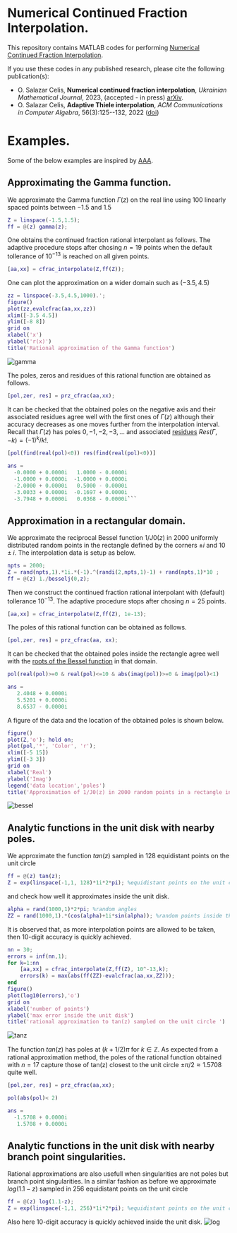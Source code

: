 # Numerical Continued Fraction Interpolation.

This repository contains MATLAB codes for performing [Numerical Continued Fraction Interpolation](https://doi.org/10.48550/arXiv.2109.10529).

If you use these codes in any published research, please cite the following publication(s):
* O. Salazar Celis, **Numerical continued fraction interpolation**, *Ukrainian Mathematical Journal*, 2023, (accepted - in press) [arXiv](https://doi.org/10.48550/arXiv.2109.10529).
* O. Salazar Celis, **Adaptive Thiele interpolation**, *ACM Communications in Computer Algebra*, 56(3):125--132, 2022 ([doi](https://doi.org/10.1145/3594252.3594254))


# Examples.
Some of the below examples are inspired by [AAA](https://doi.org/10.1137/16M1106122).

## Approximating the Gamma function.
We approximate the Gamma function $\Gamma(z)$ on the real line using 100 linearly spaced points between $-1.5$ and $1.5$
```matlab
Z = linspace(-1.5,1.5);
ff = @(z) gamma(z);
```
One obtains the continued fraction rational interpolant as follows. The adaptive procedure stops after chosing $n=19$ points when the default tollerance of $10^{-13}$ is reached on all given points.
```matlab
[aa,xx] = cfrac_interpolate(Z,ff(Z));
```
One can plot the approximation on a wider domain such as ($-3.5, 4.5)$
```matlab
zz = linspace(-3.5,4.5,1000).';
figure()
plot(zz,evalcfrac(aa,xx,zz))
xlim([-3.5 4.5])
ylim([-8 8])
grid on
xlabel('x')
ylabel('r(x)')
title('Rational approximation of the Gamma function')
```
![gamma](https://github.com/oscelis/numerical_continued_fraction_interpolation/assets/7952417/b46fd555-8d59-4c49-868e-506236de9868)

The poles, zeros and residues of this rational function are obtained as follows.
```matlab
[pol,zer, res] = prz_cfrac(aa,xx);
```
It can be checked that the obtained poles on the negative axis and their associated residues agree well with the first ones of $\Gamma(z)$ although their accuracy decreases as one moves further from the interpolation interval. Recall that $\Gamma(z)$ has poles $0,-1,-2,-3,\ldots$ and associated [residues](https://en.wikipedia.org/wiki/Gamma_function#Residues) $Res(\Gamma,-k) = (-1)^k /k!$.
```matlab
[pol(find(real(pol)<0)) res(find(real(pol)<0))]
```
```matlab
ans =
  -0.0000 + 0.0000i   1.0000 - 0.0000i
  -1.0000 + 0.0000i  -1.0000 + 0.0000i
  -2.0000 + 0.0000i   0.5000 - 0.0000i
  -3.0033 + 0.0000i  -0.1697 + 0.0000i
  -3.7948 + 0.0000i   0.0368 - 0.0000i```
```

## Approximation in a rectangular domain.
We approximate the reciprocal Bessel function $1/J0(z)$ in $2000$ uniformly distributed random points in the rectangle defined by the corners $±i$ and $10±i$.
 The interpolation data is setup as below. 
```matlab
npts = 2000;
Z = rand(npts,1).*1i.*(-1).^(randi(2,npts,1)-1) + rand(npts,1)*10 ;
ff = @(z) 1./besselj(0,z);
```
Then we construct the continued fraction rational interpolant with (default) tollerance $10^{-13}$. The adaptive procedure stops after chosing $n=25$ points.
```matlab
[aa,xx] = cfrac_interpolate(Z,ff(Z), 1e-13);
```
The poles of this rational function can be obtained as follows.
```matlab
[pol,zer, res] = prz_cfrac(aa, xx);
```
It can be checked that the obtained poles inside the rectangle agree well with the [roots of the Bessel function](https://mathworld.wolfram.com/BesselFunctionZeros.html) in that domain.
```matlab
pol(real(pol)>=0 & real(pol)<=10 & abs(imag(pol))>=0 & imag(pol)<1)
```
```matlab
ans =
   2.4048 + 0.0000i
   5.5201 + 0.0000i
   8.6537 - 0.0000i
```
A figure of the data and the location of the obtained poles is shown below.
```matlab
figure()
plot(Z,'o'); hold on;
plot(pol,'*', 'Color', 'r');
xlim([-5 15])
ylim([-3 3])
grid on
xlabel('Real')
ylabel('Imag')
legend('data location','poles')
title('Approximation of 1/J0(z) in 2000 random points in a rectangle in the complex plane')
```
![bessel](https://github.com/oscelis/numerical_continued_fraction_interpolation/assets/7952417/d0cc58af-923e-49e6-b8cf-e664cb64effb)

## Analytic functions in the unit disk with nearby poles.
We approximate the function $tan(z)$ sampled in 128 equidistant points on the unit circle 
```matlab
ff = @(z) tan(z);
Z = exp(linspace(-1,1, 128)*1i*2*pi); %equidistant points on the unit circle
```
and check how well it approximates inside the unit disk.
```matlab
alpha = rand(1000,1)*2*pi; %random angles
ZZ = rand(1000,1).*(cos(alpha)+1i*sin(alpha)); %random points inside the unit disk
```
It is observed that, as more interpolation points are allowed to be taken, then 10-digit accuracy is quickly achieved.  
```matlab
nn = 30;
errors = inf(nn,1);
for k=1:nn
    [aa,xx] = cfrac_interpolate(Z,ff(Z), 10^-13,k);
    errors(k) = max(abs(ff(ZZ)-evalcfrac(aa,xx,ZZ)));
end
figure()
plot(log10(errors),'o')
grid on
xlabel('number of points')
ylabel('max error inside the unit disk')
title('rational approximation to tan(z) sampled on the unit circle ')
```
![tanz](https://github.com/oscelis/numerical_continued_fraction_interpolation/assets/7952417/4b0cc71c-c320-4b9e-930c-1631ba3238c4)

The function $tan(z)$ has poles at $(k+1/2)\pi$ for $k \in \mathbb{Z}$. As expected from a rational approximation method, the poles of the rational function obtained with $n=17$ capture those of tan(z) closest to the unit circle $\pm \pi/2 \approx 1.5708$ quite well.
```matlab
[pol,zer, res] = prz_cfrac(aa,xx);
```
```matlab
pol(abs(pol)< 2)
```
```matlab
ans =
  -1.5708 + 0.0000i
   1.5708 + 0.0000i
```
## Analytic functions in the unit disk with nearby branch point singularities.
Rational approximations are also usefull when singularities are not poles but branch point singularities. 
In a similar fashion as before we approximate $log(1.1-z)$ sampled in 256 equidistant points on the unit circle
```matlab
ff = @(z) log(1.1-z);
Z = exp(linspace(-1,1, 256)*1i*2*pi); %equidistant points on the unit circle
```
Also here 10-digit accuracy is quickly achieved inside the unit disk. 
![log](https://github.com/oscelis/numerical_continued_fraction_interpolation/assets/7952417/588b39ec-fe57-4aae-b557-1f1217a45882)
